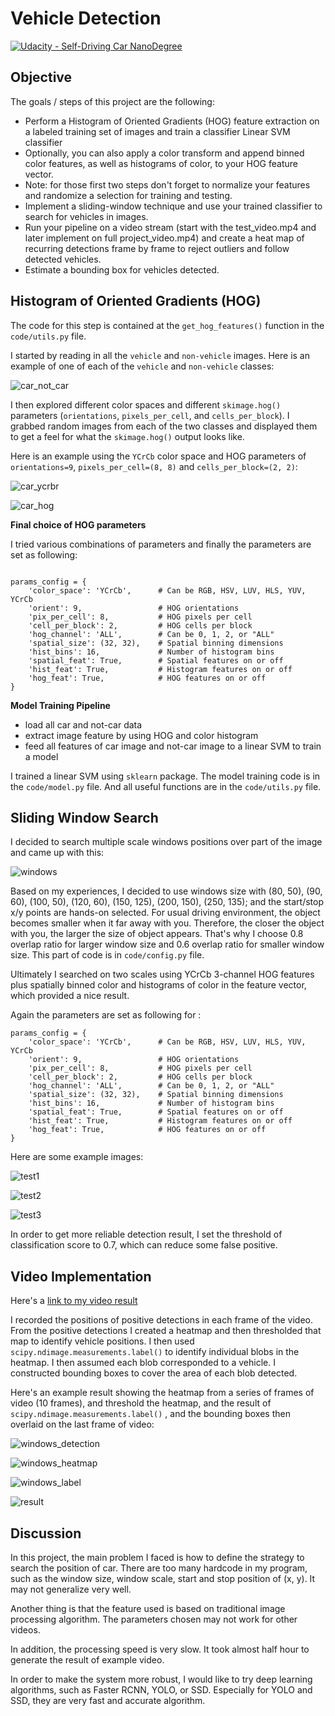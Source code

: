 # Vehicle Detection

[![Udacity - Self-Driving Car NanoDegree](https://s3.amazonaws.com/udacity-sdc/github/shield-carnd.svg)](http://www.udacity.com/drive)

## Objective

The goals / steps of this project are the following:

* Perform a Histogram of Oriented Gradients (HOG) feature extraction on a labeled training set of images and train a classifier Linear SVM classifier
* Optionally, you can also apply a color transform and append binned color features, as well as histograms of color, to your HOG feature vector. 
* Note: for those first two steps don't forget to normalize your features and randomize a selection for training and testing.
* Implement a sliding-window technique and use your trained classifier to search for vehicles in images.
* Run your pipeline on a video stream (start with the test_video.mp4 and later implement on full project_video.mp4) and create a heat map of recurring detections frame by frame to reject outliers and follow detected vehicles.
* Estimate a bounding box for vehicles detected.

## Histogram of Oriented Gradients (HOG)

The code for this step is contained at the `get_hog_features()` function in the `code/utils.py` file.

I started by reading in all the `vehicle` and `non-vehicle` images.  Here is an example of one of each of the `vehicle` and `non-vehicle` classes:

![car_not_car](./examples/car_and_notcar.png)

I then explored different color spaces and different `skimage.hog()` parameters (`orientations`, `pixels_per_cell`, and `cells_per_block`).  I grabbed random images from each of the two classes and displayed them to get a feel for what the `skimage.hog()` output looks like.

Here is an example using the `YCrCb` color space and HOG parameters of `orientations=9`, `pixels_per_cell=(8, 8)` and `cells_per_block=(2, 2)`:


![car_ycrbr](./examples/car_ycrbr.png)

![car_hog](./examples/car_hog.png)

**Final choice of HOG parameters**

I tried various combinations of parameters and finally the parameters are set as following:

```

params_config = {
    'color_space': 'YCrCb',      # Can be RGB, HSV, LUV, HLS, YUV, YCrCb
    'orient': 9,                 # HOG orientations
    'pix_per_cell': 8,           # HOG pixels per cell
    'cell_per_block': 2,         # HOG cells per block
    'hog_channel': 'ALL',        # Can be 0, 1, 2, or "ALL"
    'spatial_size': (32, 32),    # Spatial binning dimensions
    'hist_bins': 16,             # Number of histogram bins
    'spatial_feat': True,        # Spatial features on or off
    'hist_feat': True,           # Histogram features on or off
    'hog_feat': True,            # HOG features on or off
}
```

**Model Training Pipeline**

- load all car and not-car data
- extract image feature by using HOG and color histogram
- feed all features of car image and not-car image to a linear SVM to train a model

I trained a linear SVM using `sklearn` package. The model training code is in the `code/model.py` file. And all useful functions are in the `code/utils.py` file. 

## Sliding Window Search

I decided to search multiple scale windows positions over part of the image and came up with this:

![windows](./examples/windows.png)

Based on my experiences, I decided to use windows size with (80, 50), (90, 60), (100, 50), (120, 60), (150, 125), (200, 150), (250, 135); and the start/stop x/y points are hands-on selected. For usual driving environment, the object becomes smaller when it far away with you. Therefore, the closer the object with you, the larger the size of object appears. That's why I choose 0.8 overlap ratio for larger window size and 0.6 overlap ratio for smaller window size. This part of code is in `code/config.py` file.

Ultimately I searched on two scales using YCrCb 3-channel HOG features plus spatially binned color and histograms of color in the feature vector, which provided a nice result.  

Again the parameters are set as following for :

```params_config = {
params_config = {
    'color_space': 'YCrCb',      # Can be RGB, HSV, LUV, HLS, YUV, YCrCb
    'orient': 9,                 # HOG orientations
    'pix_per_cell': 8,           # HOG pixels per cell
    'cell_per_block': 2,         # HOG cells per block
    'hog_channel': 'ALL',        # Can be 0, 1, 2, or "ALL"
    'spatial_size': (32, 32),    # Spatial binning dimensions
    'hist_bins': 16,             # Number of histogram bins
    'spatial_feat': True,        # Spatial features on or off
    'hist_feat': True,           # Histogram features on or off
    'hog_feat': True,            # HOG features on or off
}
```

Here are some example images:

![test1](./examples/test1.png)

![test2](./examples/test2.png)

![test3](/Users/zhanshi/Documents/Programming/Self-Driving-Car/Project_5_vehicle_detection/examples/test3.png)

In order to get more reliable detection result, I set the threshold of classification score to 0.7, which can reduce some false positive.

## Video Implementation

Here's a [link to my video result](./project_video_output.mp4)

I recorded the positions of positive detections in each frame of the video.  From the positive detections I created a heatmap and then thresholded that map to identify vehicle positions.  I then used `scipy.ndimage.measurements.label()` to identify individual blobs in the heatmap.  I then assumed each blob corresponded to a vehicle.  I constructed bounding boxes to cover the area of each blob detected.  

Here's an example result showing the heatmap from a series of frames of video (10 frames), and threshold the heatmap, and the result of `scipy.ndimage.measurements.label()` , and the bounding boxes then overlaid on the last frame of video:

![windows_detection](./examples/windows_detection.png)

![windows_heatmap](./examples/windows_heatmap.png)

![windows_label](./examples/windows_label.png)

![result](./examples/result.png)

## Discussion

In this project, the main problem I faced is how to define the strategy to search the position of car. There are too many hardcode in my program, such as the window size, window scale, start and stop position of (x, y). It may not generalize very well.

Another thing is that the feature used is based on traditional image processing algorithm. The parameters chosen may not work for other videos.

In addition, the processing speed is very slow. It took almost half hour to generate the result of example video.

In order to make the system more robust, I would like to try deep learning algorithms, such as Faster RCNN, YOLO, or SSD. Especially for YOLO and SSD, they are very fast and accurate algorithm.

